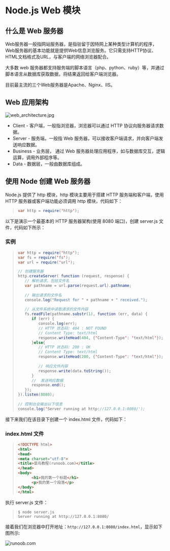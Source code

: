 # Node.js Web 模块

## 什么是 Web 服务器

Web服务器一般指网站服务器，是指驻留于因特网上某种类型计算机的程序，Web服务器的基本功能就是提供Web信息浏览服务。它只需支持HTTP协议、HTML文档格式及URL，与客户端的网络浏览器配合。

大多数 web 服务器都支持服务端的脚本语言（php、python、ruby）等，并通过脚本语言从数据库获取数据，将结果返回给客户端浏览器。

目前最主流的三个Web服务器是Apache、Nginx、IIS。

## Web 应用架构

![web_architecture.jpg](web_architecture.jpg)

* Client - 客户端，一般指浏览器，浏览器可以通过 HTTP 协议向服务器请求数据。
* Server - 服务端，一般指 Web 服务器，可以接收客户端请求，并向客户端发送响应数据。
* Business - 业务层， 通过 Web 服务器处理应用程序，如与数据库交互，逻辑运算，调用外部程序等。
* Data - 数据层，一般由数据库组成。

## 使用 Node 创建 Web 服务器

Node.js 提供了 http 模块，http 模块主要用于搭建 HTTP 服务端和客户端，使用 HTTP 服务器或客户端功能必须调用 http 模块，代码如下：

> ```java
> var http = require('http');
> ```

以下是演示一个最基本的 HTTP 服务器架构(使用 8080 端口)，创建 server.js 文件，代码如下所示：

### 实例

> ```java
> var http = require('http');
> var fs = require('fs');
> var url = require('url');
> 
> // 创建服务器
> http.createServer( function (request, response) {
>    // 解析请求，包括文件名
>    var pathname = url.parse(request.url).pathname;
>    
>    // 输出请求的文件名
>    console.log("Request for " + pathname + " received.");
>    
>    // 从文件系统中读取请求的文件内容
>    fs.readFile(pathname.substr(1), function (err, data) {
>       if (err) {
>          console.log(err);
>          // HTTP 状态码: 404 : NOT FOUND
>          // Content Type: text/html
>          response.writeHead(404, {'Content-Type': 'text/html'});
>       }else{             
>          // HTTP 状态码: 200 : OK
>          // Content Type: text/html
>          response.writeHead(200, {'Content-Type': 'text/html'});    
>          
>          // 响应文件内容
>          response.write(data.toString());        
>       }
>       //  发送响应数据
>       response.end();
>    });   
> }).listen(8080);
>  
> // 控制台会输出以下信息
> console.log('Server running at http://127.0.0.1:8080/');
> ```

接下来我们在该目录下创建一个 index.html 文件，代码如下：

### index.html 文件

> ```html
> <!DOCTYPE html>
> <html>
> <head>
> <meta charset="utf-8">
> <title>菜鸟教程(runoob.com)</title>
> </head>
> <body>
>       <h1>我的第一个标题</h1>
>       <p>我的第一个段落</p>
> </body>
> </html>
> ```

执行 server.js 文件：

> ```node
> $ node server.js
> Server running at http://127.0.0.1:8080/
> ```

接着我们在浏览器中打开地址：`http://127.0.0.1:8080/index.html`，显示如下图所示:

![runoob.com](a.jpg)
